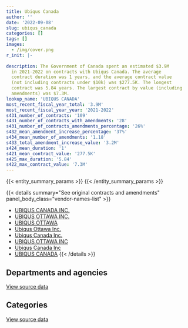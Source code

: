 ```yaml
---
title: Ubiqus Canada
author: ''
date: '2022-09-08'
slug: ubiqus_canada
categories: []
tags: []
images:
  - /img/cover.png
r_init: |-
  
description: The Government of Canada spent an estimated $3.9M
  in 2021-2022 on contracts with Ubiqus Canada. The average
  contract duration was 1 years, and the average contract value
  (not including contracts under $10k) was $277.5K. The longest
  contract was 5.84 years. The largest contract by value (including
  amendments) was $7.3M.
lookup_name: 'UBIQUS CANADA'
most_recent_fiscal_year_total: '3.9M'
most_recent_fiscal_year_year: '2021-2022'
s431_number_of_contracts: '109'
s431_number_of_contracts_with_amendments: '28'
s431_number_of_contracts_amendments_percentage: '26%'
s432_mean_amendment_increase_percentage: '37%'
s434_mean_number_of_amendments: '1.18'
s433_total_amendment_increase_value: '3.2M'
s424_mean_duration: '1'
s421_mean_contract_value: '277.5K'
s425_max_duration: '5.84'
s422_max_contract_value: '7.3M'
---
```


<script src="/rmarkdown-libs/htmlwidgets/htmlwidgets.js"></script>
<link href="/rmarkdown-libs/datatables-css/datatables-crosstalk.css" rel="stylesheet" />
<script src="/rmarkdown-libs/datatables-binding/datatables.js"></script>
<script src="/rmarkdown-libs/jquery/jquery-3.6.0.min.js"></script>
<link href="/rmarkdown-libs/dt-core-bootstrap/css/dataTables.bootstrap.min.css" rel="stylesheet" />
<link href="/rmarkdown-libs/dt-core-bootstrap/css/dataTables.bootstrap.extra.css" rel="stylesheet" />
<script src="/rmarkdown-libs/dt-core-bootstrap/js/jquery.dataTables.min.js"></script>
<script src="/rmarkdown-libs/dt-core-bootstrap/js/dataTables.bootstrap.min.js"></script>
<link href="/rmarkdown-libs/crosstalk/css/crosstalk.min.css" rel="stylesheet" />
<script src="/rmarkdown-libs/crosstalk/js/crosstalk.min.js"></script>
<script src="/rmarkdown-libs/htmlwidgets/htmlwidgets.js"></script>
<link href="/rmarkdown-libs/datatables-css/datatables-crosstalk.css" rel="stylesheet" />
<script src="/rmarkdown-libs/datatables-binding/datatables.js"></script>
<script src="/rmarkdown-libs/jquery/jquery-3.6.0.min.js"></script>
<link href="/rmarkdown-libs/dt-core-bootstrap/css/dataTables.bootstrap.min.css" rel="stylesheet" />
<link href="/rmarkdown-libs/dt-core-bootstrap/css/dataTables.bootstrap.extra.css" rel="stylesheet" />
<script src="/rmarkdown-libs/dt-core-bootstrap/js/jquery.dataTables.min.js"></script>
<script src="/rmarkdown-libs/dt-core-bootstrap/js/dataTables.bootstrap.min.js"></script>
<link href="/rmarkdown-libs/crosstalk/css/crosstalk.min.css" rel="stylesheet" />
<script src="/rmarkdown-libs/crosstalk/js/crosstalk.min.js"></script>

{{< entity_summary_params >}}
{{< /entity_summary_params >}}

{{< details summary="See original contracts and amendments" panel_body_class="vendor-names-list" >}}
- [UBIQUS CANADA INC.](https://search.open.canada.ca/en/ct/?sort=contract_value_f%20desc&page=1&search_text=%22UBIQUS%20CANADA%20INC.%22)
- [UBIQUS OTTAWA INC.](https://search.open.canada.ca/en/ct/?sort=contract_value_f%20desc&page=1&search_text=%22UBIQUS%20OTTAWA%20INC.%22)
- [UBIQUS OTTAWA](https://search.open.canada.ca/en/ct/?sort=contract_value_f%20desc&page=1&search_text=%22UBIQUS%20OTTAWA%22)
- [Ubiqus Ottawa Inc.](https://search.open.canada.ca/en/ct/?sort=contract_value_f%20desc&page=1&search_text=%22Ubiqus%20Ottawa%20Inc.%22)
- [Ubiqus Canada Inc.](https://search.open.canada.ca/en/ct/?sort=contract_value_f%20desc&page=1&search_text=%22Ubiqus%20Canada%20Inc.%22)
- [UBIQUS OTTAWA INC](https://search.open.canada.ca/en/ct/?sort=contract_value_f%20desc&page=1&search_text=%22UBIQUS%20OTTAWA%20INC%22)
- [Ubiqus Canada Inc](https://search.open.canada.ca/en/ct/?sort=contract_value_f%20desc&page=1&search_text=%22Ubiqus%20Canada%20Inc%22)
- [UBIQUS CANADA](https://search.open.canada.ca/en/ct/?sort=contract_value_f%20desc&page=1&search_text=%22UBIQUS%20CANADA%22)
{{< /details >}}

## Departments and agencies

<div id="htmlwidget-1" style="width:100%;height:auto;" class="datatables html-widget"></div>
<script type="application/json" data-for="htmlwidget-1">{"x":{"style":"bootstrap","filter":"none","vertical":false,"data":[["<a href=\"/departments/cta-otc/\">Canadian Transportation Agency<\/a>","<a href=\"/departments/esdc-edsc/\">Employment and Social Development Canada<\/a>","<a href=\"/departments/hc-sc/\">Health Canada<\/a>","<a href=\"/departments/ic/\">Innovation, Science and Economic Development Canada<\/a>","<a href=\"/departments/jus/\">Department of Justice Canada<\/a>","<a href=\"/departments/nrc-cnrc/\">National Research Council Canada<\/a>","<a href=\"/departments/ocol-clo/\">Office of the Commissioner of Official Languages<\/a>","<a href=\"/departments/osfi-bsif/\">Office of the Superintendent of Financial Institutions Canada<\/a>","<a href=\"/departments/pch/\">Canadian Heritage<\/a>","<a href=\"/departments/phac-aspc/\">Public Health Agency of Canada<\/a>","<a href=\"/departments/pwgsc-tpsgc/\">Public Services and Procurement Canada<\/a>","<a href=\"/departments/statcan/\">Statistics Canada<\/a>","<a href=\"/departments/tc/\">Transport Canada<\/a>","<a href=\"/departments/wage/\">Department for Women and Gender Equality<\/a>"],[29602.65,null,20306.6,0,null,24995.6,null,262634.74,32397.25,84750,468515.92,null,189004.99,null],[29683.76,null,110773.4,11645.45,null,24995.6,null,263354.28,6025.1,55935,3998689.3,367250,206495.01,25000],[29602.65,null,null,24577.5,null,56360.38,0,334558.46,12299.49,null,14076830.09,null,null,225205.48],[35123.39,27187.02,null,11222.05,3953.72,95762.96,0,216960,null,null,3304838.09,null,null,166774.52]],"container":"<table class=\"table table-striped table-hover row-border order-column display\">\n  <thead>\n    <tr>\n      <th>Department<\/th>\n      <th>2018-2019<\/th>\n      <th>2019-2020<\/th>\n      <th>2020-2021<\/th>\n      <th>2021-2022<\/th>\n    <\/tr>\n  <\/thead>\n<\/table>","options":{"order":[[4,"desc"]],"pageLength":10,"autoWidth":true,"columnDefs":[{"targets":1,"render":"function(data, type, row, meta) {\n    return type !== 'display' ? data : DTWidget.formatCurrency(data, \"$\", 2, 3, \",\", \".\", true, null);\n  }"},{"targets":2,"render":"function(data, type, row, meta) {\n    return type !== 'display' ? data : DTWidget.formatCurrency(data, \"$\", 2, 3, \",\", \".\", true, null);\n  }"},{"targets":3,"render":"function(data, type, row, meta) {\n    return type !== 'display' ? data : DTWidget.formatCurrency(data, \"$\", 2, 3, \",\", \".\", true, null);\n  }"},{"targets":4,"render":"function(data, type, row, meta) {\n    return type !== 'display' ? data : DTWidget.formatCurrency(data, \"$\", 2, 3, \",\", \".\", true, null);\n  }"},{"width":"16%","targets":[1,2,3,4]},{"className":"dt-right","targets":[1,2,3,4]}],"orderClasses":false}},"evals":["options.columnDefs.0.render","options.columnDefs.1.render","options.columnDefs.2.render","options.columnDefs.3.render"],"jsHooks":[]}</script>
<p class="text-right">
<a href="https://github.com/GoC-Spending/contracts-data/tree/main/data/out/vendors/ubiqus_canada/summary_by_fiscal_year_by_department.csv" class="source-data-link btn btn-link">View source data</a>
</p>

## Categories

<div id="htmlwidget-2" style="width:100%;height:auto;" class="datatables html-widget"></div>
<script type="application/json" data-for="htmlwidget-2">{"x":{"style":"bootstrap","filter":"none","vertical":false,"data":[["<a href=\"/categories/professional_services/\">Professional services<\/a>"],[1112207.76],[5099846.9],[14759434.06],[3861821.76]],"container":"<table class=\"table table-striped table-hover row-border order-column display\">\n  <thead>\n    <tr>\n      <th>Category<\/th>\n      <th>2018-2019<\/th>\n      <th>2019-2020<\/th>\n      <th>2020-2021<\/th>\n      <th>2021-2022<\/th>\n    <\/tr>\n  <\/thead>\n<\/table>","options":{"order":[[4,"desc"]],"dom":"t","pageLength":30,"autoWidth":true,"columnDefs":[{"targets":1,"render":"function(data, type, row, meta) {\n    return type !== 'display' ? data : DTWidget.formatCurrency(data, \"$\", 2, 3, \",\", \".\", true, null);\n  }"},{"targets":2,"render":"function(data, type, row, meta) {\n    return type !== 'display' ? data : DTWidget.formatCurrency(data, \"$\", 2, 3, \",\", \".\", true, null);\n  }"},{"targets":3,"render":"function(data, type, row, meta) {\n    return type !== 'display' ? data : DTWidget.formatCurrency(data, \"$\", 2, 3, \",\", \".\", true, null);\n  }"},{"targets":4,"render":"function(data, type, row, meta) {\n    return type !== 'display' ? data : DTWidget.formatCurrency(data, \"$\", 2, 3, \",\", \".\", true, null);\n  }"},{"width":"16%","targets":[1,2,3,4]},{"className":"dt-right","targets":[1,2,3,4]}],"orderClasses":false,"lengthMenu":[10,25,30,50,100]}},"evals":["options.columnDefs.0.render","options.columnDefs.1.render","options.columnDefs.2.render","options.columnDefs.3.render"],"jsHooks":[]}</script>
<p class="text-right">
<a href="https://github.com/GoC-Spending/contracts-data/tree/main/data/out/vendors/ubiqus_canada/summary_by_fiscal_year_by_category.csv" class="source-data-link btn btn-link">View source data</a>
</p>
